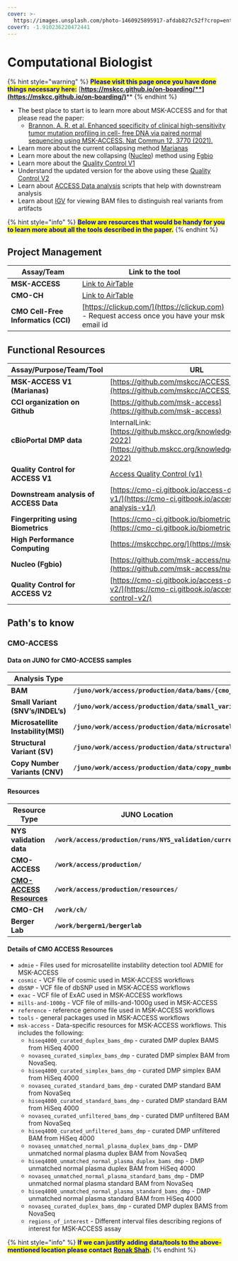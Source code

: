 ```yaml
---
cover: >-
  https://images.unsplash.com/photo-1460925895917-afdab827c52f?crop=entropy&cs=srgb&fm=jpg&ixid=MnwxOTcwMjR8MHwxfHNlYXJjaHw2fHxBbmFseXNpc3xlbnwwfHx8fDE2NDQyNjM0NTU&ixlib=rb-1.2.1&q=85
coverY: -1.910236220472441
---
```


# Computational Biologist

{% hint style="warning" %}
<mark style="color:blue;">**Please visit this page once you have done things necessary here:**</mark> [**https://mskcc.github.io/on-boarding/**](https://mskcc.github.io/on-boarding/)****
{% endhint %}

* The best place to start is to learn more about MSK-ACCESS and for that please read the paper:
  * [Brannon, A. R. et al. Enhanced specificity of clinical high-sensitivity tumor mutation profiling in cell- free DNA via paired normal sequencing using MSK-ACCESS. Nat Commun 12, 3770 (2021).](https://www.nature.com/articles/s41467-021-24109-5)
* Learn more about the current collapsing method [Marianas](https://msk-access.gitbook.io/marianas/)
* Learn more about the new collapsing ([Nucleo](https://msk-access.gitbook.io/nucleo)) method using [Fgbio](http://fulcrumgenomics.github.io/fgbio/)
* Learn more about the [Quality Control V1](https://cmo-ci.gitbook.io/access-quality-control-v1/)
* Understand the updated version for the above using these [Quality Control V2](https://cmo-ci.gitbook.io/access-quality-control-v2/)
* Learn about [ACCESS Data analysis](https://cmo-ci.gitbook.io/access-data-analysis-v1/) scripts that help with downstream analysis
* Learn about [IGV](https://igv.org) for viewing BAM files to distinguish real variants from artifacts

{% hint style="info" %}
<mark style="color:blue;">**Below are resources that would be handy for you to learn more about all the tools described in the paper.**</mark>&#x20;
{% endhint %}

## Project Management

| Assay/Team                          | Link to the tool                                                                                                                                           |
| ----------------------------------- | ---------------------------------------------------------------------------------------------------------------------------------------------------------- |
| **MSK-ACCESS**                      | [Link to AirTable](https://airtable.com/shr41mQwoEW82IWKq/tbl66CsfQyUIklV8r/viwSQRcKMCahyoxx9?blocks=biplLLHN2bdV0yeju)                                    |
| **CMO-CH**                          | [Link to AirTable](https://airtable.com/invite/l?inviteId=invetrtCfpSJxDTKO\&inviteToken=45e58de74abff25bebfeff5954190c152ed4236ecf388d080daf1f298a35f1df) |
| **CMO Cell-Free Informatics (CCI)** | [https://clickup.com/](https://clickup.com) - Request access once you have your msk email id                                                               |

## Functional Resources

| Assay/Purpose/Team/Tool                | URL                                                                                                                    |
| -------------------------------------- | ---------------------------------------------------------------------------------------------------------------------- |
| **MSK-ACCESS V1 (Marianas)**           | [https://github.com/mskcc/ACCESS-Pipeline](https://github.com/mskcc/ACCESS-Pipeline)                                   |
| **CCI organization on Github**         | [https://github.com/msk-access](https://github.com/msk-access)                                                         |
| **cBioPortal DMP data**                | InternalLink: [https://github.mskcc.org/knowledgesystems/dmp-2022](https://github.mskcc.org/knowledgesystems/dmp-2022) |
| **Quality Control for ACCESS V1**      | [Access Quality Control (v1)](https://app.gitbook.com/o/-LhMNgvjydB3TFWAUMVb/s/-M52gq1rRSDQOKMQGEuR/ "mention")        |
| **Downstream analysis of ACCESS Data** | [https://cmo-ci.gitbook.io/access-data-analysis-v1/](https://cmo-ci.gitbook.io/access-data-analysis-v1/)               |
| **Fingerpriting using Biometrics**     | [https://cmo-ci.gitbook.io/biometrics/](https://cmo-ci.gitbook.io/biometrics/)                                         |
| **High Performance Computing**         | [https://mskcchpc.org/](https://mskcchpc.org)                                                                          |
| **Nucleo (Fgbio)**                     | [https://github.com/msk-access/nucleo](https://github.com/msk-access/nucleo)                                           |
| **Quality Control for ACCESS V2**      | [https://cmo-ci.gitbook.io/access-quality-control-v2/](https://cmo-ci.gitbook.io/access-quality-control-v2/)           |

## Path's to know

### CMO-ACCESS

#### Data on JUNO for CMO-ACCESS samples

| Analysis Type                       | JUNO Location                                                                                                |
| ----------------------------------- | ------------------------------------------------------------------------------------------------------------ |
| **BAM**                             | **`/juno/work/access/production/data/bams/{cmo_patient_id}/{cmo_sample_id}/current/`**                       |
| **Small Variant (SNV’s/INDEL’s)**   | **`/juno/work/access/production/data/small_variants/{cmo_patient_id}/{cmo_sample_id}/current/`**             |
| **Microsatellite Instability(MSI)** | **`/juno/work/access/production/data/microsatellite_instability/{cmo_patient_id}/{cmo_sample_id}/current/`** |
| **Structural Variant (SV)**         | **`/juno/work/access/production/data/structural_variants/{cmo_patient_id}/{cmo_sample_id}/current/`**        |
| **Copy Number Variants (CNV)**      | **`/juno/work/access/production/data/copy_number_variants/{cmo_patient_id}/{cmo_sample_id}/current/`**       |

#### **Resources**

| Resource Type                                      | JUNO Location                                             |
| -------------------------------------------------- | --------------------------------------------------------- |
| **NYS validation data**                            | **`/work/access/production/runs/NYS_validation/current`** |
| **CMO-ACCESS**                                     | **`/work/access/production/`**                            |
| ****[**CMO-ACCESS Resources**](./#resources-1)**** | **`/work/access/production/resources/`**                  |
| **CMO-CH**                                         | **`/work/ch/`**                                           |
| **Berger Lab**                                     | **`/work/bergerm1/bergerlab`**                            |

#### Details of CMO ACCESS Resources

* `admie` - Files used for microsatellite instability detection tool ADMIE for MSK-ACCESS
* `cosmic` - VCF file of cosmic used in MSK-ACCESS workflows
* `dbSNP` - VCF file of dbSNP used in MSK-ACCESS workflows
* `exac` - VCF file of ExAC used in MSK-ACCESS workflows
* `mills-and-1000g` - VCF file of mills-and-1000g used in MSK-ACCESS
* `reference` - reference genome file used in MSK-ACCESS workflows
* `tools` - general packages used in MSK-ACCESS workflows
* `msk-access` - Data-specific resources for MSK-ACCESS workflows. This includes the following:
  * `hiseq4000_curated_duplex_bams_dmp` - curated DMP duplex BAMS from HiSeq 4000
  * `novaseq_curated_simplex_bams_dmp` - curated DMP simplex BAM from NovaSeq.
  * `hiseq4000_curated_simplex_bams_dmp` - curated DMP simplex BAM from HiSeq 4000
  * `novaseq_curated_standard_bams_dmp` - curated DMP standard BAM from NovaSeq
  * `hiseq4000_curated_standard_bams_dmp` - curated DMP standard BAM from HiSeq 4000
  * `novaseq_curated_unfiltered_bams_dmp` - curated DMP unfiltered BAM from NovaSeq
  * `hiseq4000_curated_unfiltered_bams_dmp` - curated DMP unfiltered BAM from HiSeq 4000
  * `novaseq_unmatched_normal_plasma_duplex_bams_dmp` - DMP unmatched normal plasma duplex BAM from NovaSeq
  * `hiseq4000_unmatched_normal_plasma_duplex_bams_dmp` - DMP unmatched normal plasma duplex BAM from HiSeq 4000
  * `novaseq_unmatched_normal_plasma_standard_bams_dmp` - DMP unmatched normal plasma standard BAM from NovaSeq
  * `hiseq4000_unmatched_normal_plasma_standard_bams_dmp` - DMP unmatched normal plasma standard BAM from HiSeq 4000
  * `novaseq_curated_duplex_bams_dmp` - curated DMP duplex BAMS from NovaSeq
  * `regions_of_interest` - Different interval files describing regions of interest for MSK-ACCESS assay

{% hint style="info" %}
<mark style="color:blue;">**If we can justify adding data/tools to the above-mentioned location please contact**</mark> [<mark style="color:blue;">**Ronak Shah**</mark>](mailto:shahr2@mskcc.org)<mark style="color:blue;">**.**</mark>
{% endhint %}
